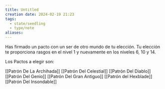 ```yaml
---
title: Untitled
creation date: 2024-02-19 21:23
tags:
  - state/seedling
  - type/note
aliases:
---
```

Has firmado un pacto con un ser de otro mundo de tu elección. Tu elección te proporciona rasgos en el nivel 1 y nuevamente en los niveles 6, 10 y 14.

Los Pactos a elegir son:

[[Patrón De La Archihada]]
[[Patrón Del Celestial]]
[[Patrón Del Diablo]]
[[Patrón Del Genio]]
[[Patrón Del Gran Antiguo]]
[[Patrón del Hexblade]]
[[Patrón Del Insondable]]
